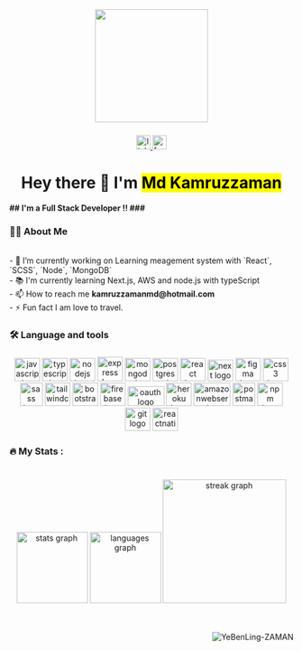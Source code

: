 <div align="center">
  <img height="200" src="https://cdn.dribbble.com/users/1162077/screenshots/3848914/programmer.gif"/>
</div>

###

<div align="center">
  <a href="https://www.linkedin.com/in/md-kamruzzaman-zaman-357b61170/" target="_blank">
    <img src="https://img.shields.io/static/v1?message=LinkedIn&logo=linkedin&label=&color=0077B5&logoColor=white&labelColor=&style=for-the-badge" height="25" alt="linkedin logo"  />
  </a>
  <a href="https://www.facebook.com/mdk.zaman.kamrul/" target="_blank">
    <img src="https://img.shields.io/static/v1?message=Facebook&logo=facebook&label=&color=1877F2&logoColor=white&labelColor=&style=for-the-badge" height="25" alt="facebook logo"  />
  </a>
</div>

###

<h1 align="center">Hey there 👋 I'm <b><mark>Md Kamruzzaman</mark></h1>
## I'm a Full Stack Developer !!
###


<h3 align="left">👩‍💻  About Me</h3>

<p align="left"></b>
  <br>- 🔭 I’m currently working on Learning meagement system with `React`, `SCSS`, `Node`, `MongoDB`
  <br>- 📚 I'm currently learning Next.js, AWS and node.js with typeScript
  <br>- 📫 How to reach me <b>kamruzzamanmd@hotmail.com</b>
  <br>- ⚡ Fun fact I am love to travel.</p>

###

<h3 align="left">🛠 Language and tools</h3>

###

<div align="center">
  <img src="https://cdn.jsdelivr.net/gh/devicons/devicon/icons/javascript/javascript-original.svg" height="41" width="45" alt="javascript logo"  />
  <img src="https://cdn.jsdelivr.net/gh/devicons/devicon/icons/typescript/typescript-original.svg" height="41" width="45" alt="typescript logo"  />
  <img src="https://cdn.jsdelivr.net/gh/devicons/devicon/icons/nodejs/nodejs-original.svg" height="41" width="45" alt="nodejs logo"  />
  <img src="https://res.cloudinary.com/dpjht4etk/image/upload/v1691294905/express_cwfway.png" height="43" width="45" alt="express logo"  />
  <img src="https://cdn.jsdelivr.net/gh/devicons/devicon/icons/mongodb/mongodb-original.svg" height="41" width="45" alt="mongodb logo"  />
  <img src="https://res.cloudinary.com/dpjht4etk/image/upload/v1691296987/postgresql_lsrjc6.png" height="41" width="45" alt="postgresql  logo"  />
<!--   <img src="https://cdn.jsdelivr.net/gh/devicons/devicon/icons/html5/html5-original.svg" height="41" width="45" alt="html5 logo"  /> -->
  <img src="https://cdn.jsdelivr.net/gh/devicons/devicon/icons/react/react-original.svg" height="41" width="45" alt="react logo"  />
  <img src="https://res.cloudinary.com/dpjht4etk/image/upload/v1691294720/next_nopuef.png" height="38" width="45" alt="next logo"  />
  <img src="https://www.vectorlogo.zone/logos/figma/figma-icon.svg" height="41" width="45" alt="figma logo"  />
  <img src="https://cdn.jsdelivr.net/gh/devicons/devicon/icons/css3/css3-original.svg" height="41" width="45" alt="css3 logo"  />
  <img src="https://img.jsdelivr.com/github.com/sass.png" height="41" width="40" alt="sass logo"  />
  <img src="https://cdn.jsdelivr.net/gh/devicons/devicon/icons/tailwindcss/tailwindcss-original-wordmark.svg" height="41" width="45" alt="tailwindcss logo" 
     style="background-color: #FFF;" />
  <img src="https://cdn.jsdelivr.net/gh/devicons/devicon/icons/bootstrap/bootstrap-original.svg" height="41" width="45" alt="bootstrap logo"  />
  <img src="https://cdn.jsdelivr.net/gh/devicons/devicon/icons/firebase/firebase-plain.svg" height="41" width="45" alt="firebase logo"  />
  <img src="https://res.cloudinary.com/dpjht4etk/image/upload/v1691296330/oauth_xoqftk.png" height="35" width="65" alt="oauth logo"  />
  <img src="https://www.vectorlogo.zone/logos/heroku/heroku-icon.svg" height="41" width="45" alt="heroku logo"  />
  <img src="https://res.cloudinary.com/dpjht4etk/image/upload/v1691295034/aws-white_oqcigz.png" height="41" width="65" alt="amazonwebservices logo"  />
  <img src="https://www.vectorlogo.zone/logos/getpostman/getpostman-icon.svg" height="41" width="40" alt="postman logo"  />
  <img src="https://cdn.jsdelivr.net/gh/devicons/devicon/icons/npm/npm-original-wordmark.svg" height="41" width="45" alt="npm logo"  />
  <img src="https://cdn.jsdelivr.net/gh/devicons/devicon/icons/git/git-original.svg" height="41" width="45" alt="git logo"  />
  <img src="https://reactnative.dev/img/header_logo.svg" height="41" width="45" alt="reactnative logo"  />
</div>

###

<h3 align="left">🔥   My Stats :</h3>

###

<br clear="both">

<div align="center">
  <img src="https://github-readme-stats.vercel.app/api?username=YeBenLing-ZAMAN&hide_title=false&hide_rank=false&show_icons=true&include_all_commits=true&count_private=true&disable_animations=false&theme=dark&locale=en&hide_border=false&order=1" height="126" alt="stats graph"  />

  <img src="https://github-readme-stats.vercel.app/api/top-langs?username=YeBenLing-ZAMAN&locale=en&hide_title=false&layout=compact&card_width=320&langs_count=5&theme=dark&hide_border=false&order=2" height="126" alt="languages graph"  />
  <img src="https://streak-stats.demolab.com?user=YeBenLing-ZAMAN&locale=en&mode=daily&theme=dark&hide_border=false&border_radius=5&order=3" height="219" alt="streak graph"  />
</div>


<br/>
<br/>
<p align="right"> <img src="https://komarev.com/ghpvc/?username=YeBenLing-ZAMAN&label=Profile%20views&color=0e75b6&style=flat" alt="YeBenLing-ZAMAN" /> </p>
